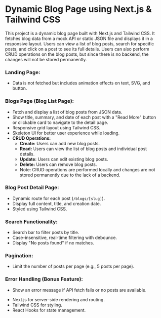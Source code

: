 # Dynamic Blog Page using Next.js & Tailwind CSS

<!-- Project Overview -->
This project is a dynamic blog page built with Next.js and Tailwind CSS. It fetches blog data from a mock API or static JSON file and displays it in a responsive layout. Users can view a list of blog posts, search for specific posts, and click on a post to see its full details. Users can also perform CRUD operations on the blog posts, but since there is no backend, the changes will not be stored permanently.

<!-- Features -->
### Landing Page:
- Data is not fetched but includes animation effects on text, SVG, and button.

### Blogs Page (Blog List Page):
- Fetch and display a list of blog posts from JSON data.
- Show title, summary, and date of each post with a "Read More" button or clickable card to navigate to the detail page.
- Responsive grid layout using Tailwind CSS.
- Skeleton UI for better user experience while loading.
- **CRUD Operations:**
  - **Create:** Users can add new blog posts.
  - **Read:** Users can view the list of blog posts and individual post details.
  - **Update:** Users can edit existing blog posts.
  - **Delete:** Users can remove blog posts.
  - Note: CRUD operations are performed locally and changes are not stored permanently due to the lack of a backend.

### Blog Post Detail Page:
- Dynamic route for each post (`/blogs/[slug]`).
- Display full content, title, and creation date.
- Styled using Tailwind CSS.

### Search Functionality:
- Search bar to filter posts by title.
- Case-insensitive, real-time filtering with debounce.
- Display "No posts found" if no matches.

### Pagination:
- Limit the number of posts per page (e.g., 5 posts per page).

### Error Handling (Bonus Feature):
- Show an error message if API fetch fails or no posts are available.

<!-- Technologies Used -->
- Next.js for server-side rendering and routing.
- Tailwind CSS for styling.
- React Hooks for state management.